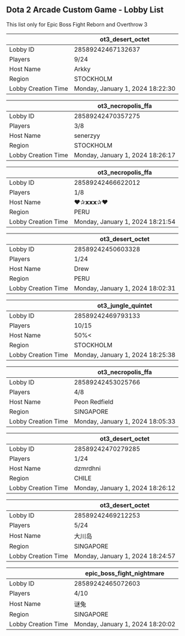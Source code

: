 ## Dota 2 Arcade Custom Game - Lobby List

This list only for Epic Boss Fight Reborn and Overthrow 3

|  | ot3_desert_octet |
| ------ | ------ |
| Lobby ID | 28589242467132637 |
| Players | 9/24 |
| Host Name | Arkky |
| Region | STOCKHOLM |
| Lobby Creation Time | Monday, January 1, 2024 18:22:30 |


|  | ot3_necropolis_ffa |
| ------ | ------ |
| Lobby ID | 28589242470357275 |
| Players | 3/8 |
| Host Name | senerzyy |
| Region | STOCKHOLM |
| Lobby Creation Time | Monday, January 1, 2024 18:26:17 |


|  | ot3_necropolis_ffa |
| ------ | ------ |
| Lobby ID | 28589242466622012 |
| Players | 1/8 |
| Host Name | ❤️✰𝘅𝘅𝘅✰❤ |
| Region | PERU |
| Lobby Creation Time | Monday, January 1, 2024 18:21:54 |


|  | ot3_desert_octet |
| ------ | ------ |
| Lobby ID | 28589242450603328 |
| Players | 1/24 |
| Host Name | Drew |
| Region | PERU |
| Lobby Creation Time | Monday, January 1, 2024 18:02:31 |


|  | ot3_jungle_quintet |
| ------ | ------ |
| Lobby ID | 28589242469793133 |
| Players | 10/15 |
| Host Name | 50%< |
| Region | STOCKHOLM |
| Lobby Creation Time | Monday, January 1, 2024 18:25:38 |


|  | ot3_necropolis_ffa |
| ------ | ------ |
| Lobby ID | 28589242453025766 |
| Players | 4/8 |
| Host Name | Peon Redfield |
| Region | SINGAPORE |
| Lobby Creation Time | Monday, January 1, 2024 18:05:33 |


|  | ot3_desert_octet |
| ------ | ------ |
| Lobby ID | 28589242470279285 |
| Players | 1/24 |
| Host Name | dzmrdhni |
| Region | CHILE |
| Lobby Creation Time | Monday, January 1, 2024 18:26:12 |


|  | ot3_desert_octet |
| ------ | ------ |
| Lobby ID | 28589242469212253 |
| Players | 5/24 |
| Host Name | 大川岛 |
| Region | SINGAPORE |
| Lobby Creation Time | Monday, January 1, 2024 18:24:57 |


|  | epic_boss_fight_nightmare |
| ------ | ------ |
| Lobby ID | 28589242465072603 |
| Players | 4/10 |
| Host Name | 谜兔 |
| Region | SINGAPORE |
| Lobby Creation Time | Monday, January 1, 2024 18:20:02 |


